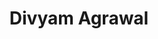 ---
layout: page
title: Divyam Agrawal
description: IMtech student, Project- Data-anonimizer
img: assets/img/divyam.jpeg
importance: 5
category: current
redirect: https://divyamagwl.github.io/
---